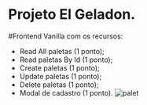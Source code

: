# Projeto El Geladon.

#Frontend Vanilla com os recursos:
- Read All paletas (1 ponto);
- Read paletas By Id (1 ponto);
- Create paletas (1 ponto);
- Update paletas (1 ponto);
- Delete paletas (1 ponto);
- Modal de cadastro (1 ponto).
![palet](https://user-images.githubusercontent.com/101372228/169913778-f15150b0-343d-4e12-9e6a-553168a5df78.PNG)
